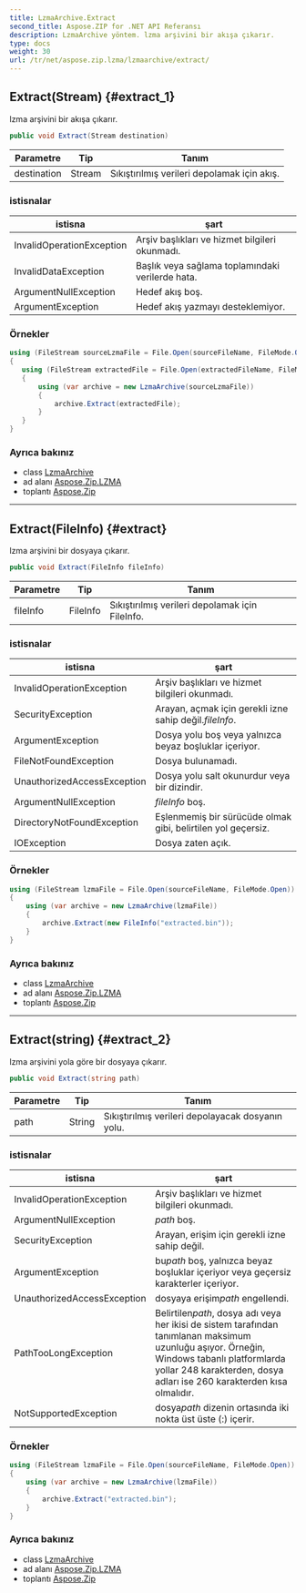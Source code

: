 ```yaml
---
title: LzmaArchive.Extract
second_title: Aspose.ZIP for .NET API Referansı
description: LzmaArchive yöntem. lzma arşivini bir akışa çıkarır.
type: docs
weight: 30
url: /tr/net/aspose.zip.lzma/lzmaarchive/extract/
---
```

## Extract(Stream) {#extract_1}

lzma arşivini bir akışa çıkarır.

```csharp
public void Extract(Stream destination)
```

| Parametre | Tip | Tanım |
| --- | --- | --- |
| destination | Stream | Sıkıştırılmış verileri depolamak için akış. |

### istisnalar

| istisna | şart |
| --- | --- |
| InvalidOperationException | Arşiv başlıkları ve hizmet bilgileri okunmadı. |
| InvalidDataException | Başlık veya sağlama toplamındaki verilerde hata. |
| ArgumentNullException | Hedef akış boş. |
| ArgumentException | Hedef akış yazmayı desteklemiyor. |

### Örnekler

```csharp
using (FileStream sourceLzmaFile = File.Open(sourceFileName, FileMode.Open))
{
   using (FileStream extractedFile = File.Open(extractedFileName, FileMode.Create))
   {
       using (var archive = new LzmaArchive(sourceLzmaFile))
       {
           archive.Extract(extractedFile);
       }
   }
}
```

### Ayrıca bakınız

* class [LzmaArchive](../)
* ad alanı [Aspose.Zip.LZMA](../../lzmaarchive/)
* toplantı [Aspose.Zip](../../../)

---

## Extract(FileInfo) {#extract}

lzma arşivini bir dosyaya çıkarır.

```csharp
public void Extract(FileInfo fileInfo)
```

| Parametre | Tip | Tanım |
| --- | --- | --- |
| fileInfo | FileInfo | Sıkıştırılmış verileri depolamak için FileInfo. |

### istisnalar

| istisna | şart |
| --- | --- |
| InvalidOperationException | Arşiv başlıkları ve hizmet bilgileri okunmadı. |
| SecurityException | Arayan, açmak için gerekli izne sahip değil.*fileInfo*. |
| ArgumentException | Dosya yolu boş veya yalnızca beyaz boşluklar içeriyor. |
| FileNotFoundException | Dosya bulunamadı. |
| UnauthorizedAccessException | Dosya yolu salt okunurdur veya bir dizindir. |
| ArgumentNullException | *fileInfo* boş. |
| DirectoryNotFoundException | Eşlenmemiş bir sürücüde olmak gibi, belirtilen yol geçersiz. |
| IOException | Dosya zaten açık. |

### Örnekler

```csharp
using (FileStream lzmaFile = File.Open(sourceFileName, FileMode.Open))
{
    using (var archive = new LzmaArchive(lzmaFile))
    {
        archive.Extract(new FileInfo("extracted.bin"));
    }
}
```

### Ayrıca bakınız

* class [LzmaArchive](../)
* ad alanı [Aspose.Zip.LZMA](../../lzmaarchive/)
* toplantı [Aspose.Zip](../../../)

---

## Extract(string) {#extract_2}

lzma arşivini yola göre bir dosyaya çıkarır.

```csharp
public void Extract(string path)
```

| Parametre | Tip | Tanım |
| --- | --- | --- |
| path | String | Sıkıştırılmış verileri depolayacak dosyanın yolu. |

### istisnalar

| istisna | şart |
| --- | --- |
| InvalidOperationException | Arşiv başlıkları ve hizmet bilgileri okunmadı. |
| ArgumentNullException | *path* boş. |
| SecurityException | Arayan, erişim için gerekli izne sahip değil. |
| ArgumentException | bu*path* boş, yalnızca beyaz boşluklar içeriyor veya geçersiz karakterler içeriyor. |
| UnauthorizedAccessException | dosyaya erişim*path* engellendi. |
| PathTooLongException | Belirtilen*path*, dosya adı veya her ikisi de sistem tarafından tanımlanan maksimum uzunluğu aşıyor. Örneğin, Windows tabanlı platformlarda yollar 248 karakterden, dosya adları ise 260 karakterden kısa olmalıdır. |
| NotSupportedException | dosya*path* dizenin ortasında iki nokta üst üste (:) içerir. |

### Örnekler

```csharp
using (FileStream lzmaFile = File.Open(sourceFileName, FileMode.Open))
{
    using (var archive = new LzmaArchive(lzmaFile))
    {
        archive.Extract("extracted.bin");
    }
}
```

### Ayrıca bakınız

* class [LzmaArchive](../)
* ad alanı [Aspose.Zip.LZMA](../../lzmaarchive/)
* toplantı [Aspose.Zip](../../../)


